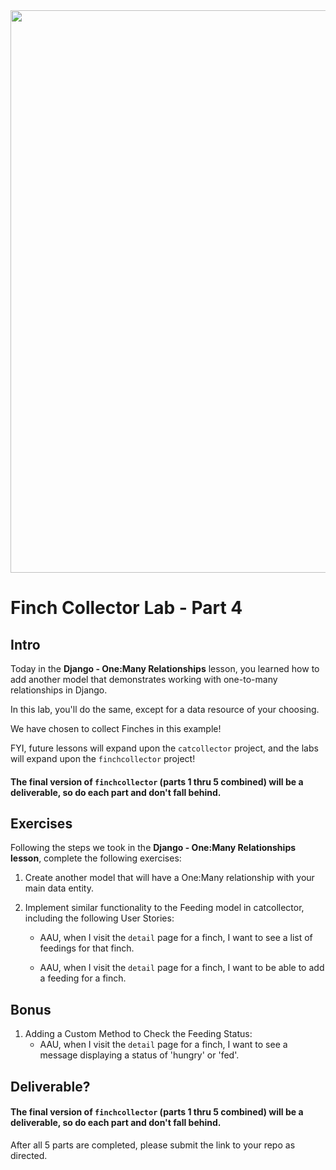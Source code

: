 <!-- {% raw %} -->
<img src="https://images.unsplash.com/photo-1600981806713-d141a32a4f7b" width="900">

# Finch Collector Lab - Part 4

## Intro

Today in the **Django - One:Many Relationships** lesson, you learned how to add another model that demonstrates working with one-to-many relationships in Django. 

In this lab, you'll do the same, except for a data resource of your choosing.

We have chosen to collect Finches in this example!

FYI, future lessons will expand upon the `catcollector` project, and the labs will expand upon the `finchcollector` project!

#### The final version of `finchcollector` (parts 1 thru 5 combined) will be a deliverable, so do each part and don't fall behind.


## Exercises

Following the steps we took in the **Django - One:Many Relationships lesson**, complete the following exercises:

1. Create another model that will have a One:Many relationship with your main data entity.

2. Implement similar functionality to the Feeding model in catcollector, including the following User Stories:
	- AAU, when I visit the `detail` page for a finch, I want to see a list of feedings for that finch.

	- AAU, when I visit the `detail` page for a finch, I want to be able to add a feeding for a finch.

## Bonus

1. Adding a Custom Method to Check the Feeding Status:
	- AAU, when I visit the `detail` page for a finch, I want to see a message displaying a status of 'hungry' or 'fed'.


## Deliverable?

#### The final version of `finchcollector` (parts 1 thru 5 combined) will be a deliverable, so do each part and don't fall behind.

After all 5 parts are completed, please submit the link to your repo as directed.
<!-- {% endraw %} -->
